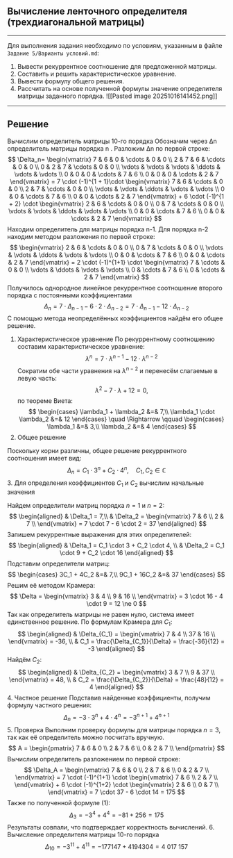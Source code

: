 ## Вычисление ленточного определителя (трехдиагональной матрицы)
---
Для выполнения задания необходимо по условиям, указанным в файле `Задание 5/Варианты условий.md`:

1. Вывести рекуррентное соотношение для предложенной матрицы.
2. Составить и решить характеристическое уравнение.
3. Вывести формулу общего решения.
4. Рассчитать на основе полученной формулы значение определителя матрицы заданного порядка.
![[Pasted image 20251016141452.png]]
---
## **Решение**

Вычислим определитель матрицы 10-го порядка
Обозначим через Δn​ определитель матрицы порядка n . Разложим Δn​ по первой строке:
$$
\Delta_n=
\begin{vmatrix}
7 & 6 & 0 & \cdots & 0 & 0 \\
2 & 7 & 6 & \cdots & 0 & 0 \\
0 & 2 & 7 & \cdots & 0 & 0 \\
\vdots & \vdots & \vdots & \ddots & \vdots & \vdots \\
0 & 0 & 0 & \cdots & 7 & 6 \\
0 & 0 & 0 & \cdots & 2 & 7
\end{vmatrix} = 7 \cdot (-1)^{1 + 1}\cdot \begin{vmatrix} 7 & 6 & \cdots & 0 & 0 \\ 2 & 7 & \cdots & 0 & 0 \\
\vdots & \vdots & \ddots & \vdots & \vdots \\
0 & 0 & \cdots & 7 & 6 \\
0 & 0 & \cdots & 2 & 7
\end{vmatrix} + 6 \cdot (-1)^{1 + 2} \cdot \begin{vmatrix}
2 & 6 & \cdots & 0 & 0 \\
0 & 7 & \cdots & 0 & 0 \\
\vdots & \vdots & \ddots & \vdots & \vdots \\
0 & 0 & \cdots & 7 & 6 \\
0 & 0 & \cdots & 2 & 7
\end{vmatrix}
$$
Находим определитель для матрицы порядка n-1. Для порядка n-2 находим методом разложения по первой строке:
$$
\begin{vmatrix}
2 & 6 & \cdots & 0 & 0 \\
0 & 7 & \cdots & 0 & 0 \\
\vdots & \vdots & \ddots & \vdots & \vdots \\
0 & 0 & \cdots & 7 & 6 \\
0 & 0 & \cdots & 2 & 7
\end{vmatrix} = 2 \cdot (-1)^{1+1} \cdot 
\begin{vmatrix}
7 & \cdots & 0 & 0 \\
\vdots & \ddots & \vdots & \vdots \\
0 & \cdots & 7 & 6 \\
0 & \cdots & 2 & 7
\end{vmatrix}
$$
Получилось однородное линейное рекуррентное соотношение второго порядка с постоянными коэффициентами
$$
\Delta_n = 7 \cdot \Delta_{n-1} - 6 \cdot 2 \cdot \Delta_{n-2} = 7 \cdot \Delta_{n-1} - 12 \cdot \Delta_{n-2}
$$
С помощью метода неопределённых коэффициентов найдём его общее решение.

1. Характеристическое уравнение
По рекуррентному соотношению составим характеристическое уравнение:
$$
\lambda^n = 7 \cdot \lambda ^{n-1} - 12 \cdot \lambda^{n-2}
$$
Сократим обе части уравнения на $\lambda^{n-2}$ и перенесём слагаемые в левую часть:
$$
\lambda^2 - 7\cdot\lambda + 12 = 0,
$$
по теореме Виета:
$$
\begin{cases}
\lambda_1 + \lambda_2 &=& 7,\\
\lambda_1 \cdot \lambda_2 &=& 12
\end{cases}
\quad \Rightarrow \qquad
\begin{cases}
\lambda_1 &=& 3,\\
\lambda_2 &=& 4
\end{cases}
$$
2. Общее решение

Поскольку корни различны, общее решение рекуррентного соотношения имеет вид:
$$
\Delta_n = C_1 \cdot 3^n + C_2 \cdot 4^n, \quad C_1, C_2 \in ℂ
$$
3. Для определения коэффициентов $C_1$ и $C_2$ вычислим начальные значения

Найдем определители матриц порядка $n=1$ и $n=2$:
$$
\begin{aligned}
& \Delta_1 = 7,\\
& \Delta_2 = \begin{vmatrix}
7 & 6 \\
2 & 7 \\
\end{vmatrix} = 7 \cdot 7 - 6 \cdot 2 = 37
\end{aligned}
$$
Запишем рекуррентные выражения для этих определителей:
$$
\begin{aligned}
& \Delta_1 = C_1 \cdot 3 + C_2 \cdot 4, \\
& \Delta_2 = C_1 \cdot 9 + C_2 \cdot 16
\end{aligned}
$$
Подставим определители матриц:
$$
\begin{cases}
3C_1 + 4C_2 &=& 7,\\
9C_1 + 16C_2 &=& 37
\end{cases}
$$
Решим её методом Крамера:
$$
\Delta =
\begin{vmatrix}
3 & 4 \\
9 & 16 \\
\end{vmatrix} = 3 \cdot 16 - 4 \cdot 9 = 12 \ne 0
$$
Так как определитель матрицы не равен нулю, система имеет единственное решение.
По формулам Крамера для $C_1$:
$$
\begin{aligned}
& \Delta_{C_1} = \begin{vmatrix}
7 & 4 \\
37 & 16 \\
\end{vmatrix} = -36, \\
& C_1 = \frac{\Delta_{C_1}}{\Delta} = \frac{-36}{12} = -3
\end{aligned}
$$
Найдём $C_2$:
$$
\begin{aligned}
& \Delta_{C_2} = \begin{vmatrix}
3 & 7 \\
9 & 37 \\
\end{vmatrix} = 48, \\
& C_2 = \frac{\Delta_{C_2}}{\Delta} = \frac{48}{12} = 4
\end{aligned}
$$
4. Частное решение
Подставив найденные коэффициенты, получим формулу частного решения:
$$
\Delta_n = -3 \cdot 3^n + 4 \cdot 4^n = -3^{n+1} + 4^{n+1}
$$
5. Проверка
Выполним проверку формулы для матрицы порядка $n = 3$, так как её определитель можно посчитать вручную.
$$
A =
\begin{pmatrix}
7 & 6 & 0 \\
2 & 7 & 6 \\
0 & 2 & 7 \\
\end{pmatrix}
$$
Вычислим определитель разложением по первой строке:
$$
\Delta_A =
\begin{vmatrix}
7 & 6 & 0 \\
2 & 7 & 6 \\
0 & 2 & 7 \\
\end{vmatrix} = 7 \cdot (-1)^{1+1} \cdot
\begin{vmatrix}
7 & 6 \\
2 & 7 \\
\end{vmatrix} + 6 \cdot (-1)^{1+2} \cdot
\begin{vmatrix}
2 & 6 \\
0 & 7 \\
\end{vmatrix} = 7 \cdot 37 - 6 \cdot 14 = 175
$$
Также по полученной формуле (1):
$$
\Delta_3 = -3^{4} + 4^{4} = -81 + 256 = 175
$$
Результаты совпали, что подтверждает корректность вычислений.
6. Вычисление определителя матрицы 10-го порядка
$$
\Delta_{10} = -3^{11} + 4^{11} = -177147 + 4194304 = \text{4 017 157}
$$